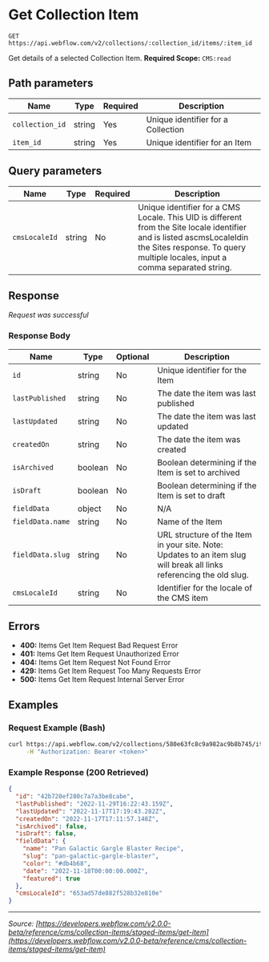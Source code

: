 # Get Collection Item

```
GET https://api.webflow.com/v2/collections/:collection_id/items/:item_id
```

Get details of a selected Collection Item.
**Required Scope:** `CMS:read`


## Path parameters

| Name | Type | Required | Description |
|---|---|---|---|
| `collection_id` | string | Yes | Unique identifier for a Collection |
| `item_id` | string | Yes | Unique identifier for an Item |




## Query parameters

| Name | Type | Required | Description |
|---|---|---|---|
| `cmsLocaleId` | string | No | Unique identifier for a CMS Locale. This UID is different from the Site locale identifier and is listed ascmsLocaleIdin the Sites response. To query multiple locales, input a comma separated string. |




## Response

_Request was successful_

### Response Body

| Name | Type | Optional | Description |
|---|---|---|---|
| `id` | string | No | Unique identifier for the Item |
| `lastPublished` | string | No | The date the item was last published |
| `lastUpdated` | string | No | The date the item was last updated |
| `createdOn` | string | No | The date the item was created |
| `isArchived` | boolean | No | Boolean determining if the Item is set to archived |
| `isDraft` | boolean | No | Boolean determining if the Item is set to draft |
| `fieldData` | object | No | N/A |
| `fieldData.name` | string | No | Name of the Item |
| `fieldData.slug` | string | No | URL structure of the Item in your site. Note: Updates to an item slug will break all links referencing the old slug. |
| `cmsLocaleId` | string | No | Identifier for the locale of the CMS item |




## Errors

* **400:** Items Get Item Request Bad Request Error
* **401:** Items Get Item Request Unauthorized Error
* **404:** Items Get Item Request Not Found Error
* **429:** Items Get Item Request Too Many Requests Error
* **500:** Items Get Item Request Internal Server Error




## Examples

### Request Example (Bash)

```bash
curl https://api.webflow.com/v2/collections/580e63fc8c9a982ac9b8b745/items/580e64008c9a982ac9b8b754 \
     -H "Authorization: Bearer <token>"
```

### Example Response (200 Retrieved)

```json
{
  "id": "42b720ef280c7a7a3be8cabe",
  "lastPublished": "2022-11-29T16:22:43.159Z",
  "lastUpdated": "2022-11-17T17:19:43.282Z",
  "createdOn": "2022-11-17T17:11:57.148Z",
  "isArchived": false,
  "isDraft": false,
  "fieldData": {
    "name": "Pan Galactic Gargle Blaster Recipe",
    "slug": "pan-galactic-gargle-blaster",
    "color": "#db4b68",
    "date": "2022-11-18T00:00:00.000Z",
    "featured": true
  },
  "cmsLocaleId": "653ad57de882f528b32e810e"
}
```


---
*Source: [https://developers.webflow.com/v2.0.0-beta/reference/cms/collection-items/staged-items/get-item](https://developers.webflow.com/v2.0.0-beta/reference/cms/collection-items/staged-items/get-item)*
